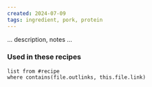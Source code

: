 ```yaml
---
created: 2024-07-09
tags: ingredient, pork, protein
---
```



… description, notes …

### Used in these recipes

```dataview
list from #recipe
where contains(file.outlinks, this.file.link)
```